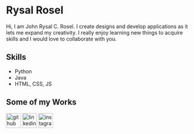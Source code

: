 # Rysal Rosel
Hi, I am John Rysal C. Rosel. I create designs and develop applications as it lets me expand my creativity.
I really enjoy learning new things to acquire skills and I would love to collaborate with you.

## Skills
* Python
* Java
* HTML, CSS, JS

## Some of my Works

[<img src='https://cdn.jsdelivr.net/npm/simple-icons@3.0.1/icons/github.svg' alt='github' height='40'>](https://github.com/thewndrbro)  [<img src='https://cdn.jsdelivr.net/npm/simple-icons@3.0.1/icons/linkedin.svg' alt='linkedin' height='40'>](https://www.linkedin.com/in/https://www.linkedin.com/in/john-rysal-rosel-1a12a918b//)  [<img src='https://cdn.jsdelivr.net/npm/simple-icons@3.0.1/icons/instagram.svg' alt='instagram' height='40'>](https://www.instagram.com/thewndrbro/)  
